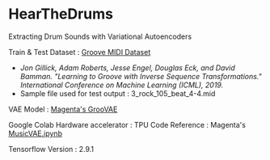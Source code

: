 # HearTheDrums
Extracting Drum Sounds with Variational Autoencoders

Train & Test Dataset : [Groove MIDI Dataset](https://magenta.tensorflow.org/datasets/groove)
 -  *Jon Gillick, Adam Roberts, Jesse Engel, Douglas Eck, and David Bamman. "Learning to Groove with Inverse Sequence Transformations." International Conference on Machine Learning (ICML), 2019.*
 -  Sample file used for test output :  3_rock_105_beat_4-4.mid

VAE Model : [Magenta's GrooVAE](https://github.com/magenta/magenta/tree/main/magenta/models/music_vae)

Google Colab Hardware accelerator : TPU
Code Reference : Magenta's [MusicVAE.ipynb](https://colab.research.google.com/github/magenta/magenta-demos/blob/master/colab-notebooks/MusicVAE.ipynb)

Tensorflow Version : 2.9.1

